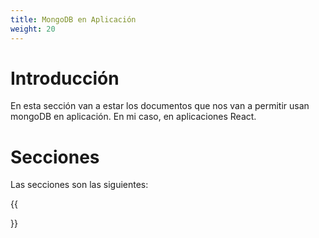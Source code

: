 ```yaml
---
title: MongoDB en Aplicación
weight: 20
---
```


# Introducción

En esta sección van a estar los documentos que nos van a permitir usan mongoDB en aplicación. En mi caso, en aplicaciones React.

# Secciones

Las secciones son las siguientes:

{{<section>}}